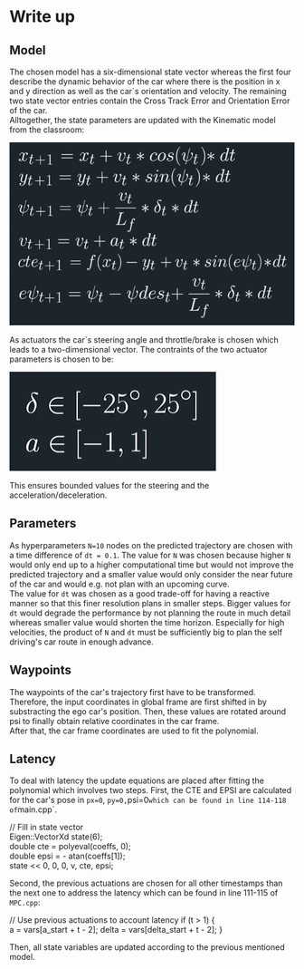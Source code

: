 # Write up

[image1]: ./images/model.png "Model"
[image2]: ./images/actuator.png "Model"

## Model

The chosen model has a six-dimensional state vector whereas the first four describe the dynamic behavior of the car where there is the position in x and y direction as well as the car`s orientation and velocity. The remaining two state vector entries contain the Cross Track Error and Orientation Error of the car.  
Alltogether, the state parameters are updated with the Kinematic model from the classroom:  

![alt text][image1]

As actuators the car`s steering angle and throttle/brake is chosen which leads to a two-dimensional vector.
The contraints of the two actuator parameters is chosen to be:

![alt text][image2]

This ensures bounded values for the steering and the acceleration/deceleration.

## Parameters

As hyperparameters `N=10` nodes on the predicted trajectory are chosen with a time difference of `dt = 0.1`. The value for `N` was chosen because higher `N` would only end up to a higher computational time but would not improve the predicted trajectory and a smaller value would only consider the near future of the car and would e.g. not plan with an upcoming curve.  
The value for `dt` was chosen as a good trade-off for having a reactive manner so that this finer resolution plans in smaller steps. Bigger values for `dt` would degrade the performance by not planning the route in much detail whereas smaller value would shorten the time horizon. Especially for high velocities, the product of `N` and `dt` must be sufficiently big to plan the self driving's car route in enough advance.

## Waypoints

The waypoints of the car's trajectory first have to be transformed. Therefore, the input coordinates in global frame are first shifted in by substracting the ego car's position. Then, these values are rotated around psi to finally obtain relative coordinates in the car frame.  
After that, the car frame coordinates are used to fit the polynomial.

## Latency

To deal with latency the update equations are placed after fitting the polynomial which involves two steps.
First, the CTE and EPSI are calculated for the car's pose in `px=0`,
`py=0,`psi=0` which can be found in line 114-118 of `main.cpp`.

// Fill in state vector  
Eigen::VectorXd state(6);  
double cte = polyeval(coeffs, 0);  
double epsi = - atan(coeffs[1]);  
state << 0, 0, 0, v, cte, epsi;  

Second, the previous actuations are chosen for all other timestamps than the next one to address the latency which can be found in line 111-115 of `MPC.cpp`:

// Use previous actuations to account latency
if (t > 1) {   
	a = vars[a_start + t - 2];
	delta = vars[delta_start + t - 2];
}

Then, all state variables are updated according to the previous mentioned model.